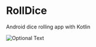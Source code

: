 # RollDice
Android dice rolling app with Kotlin

![Optional Text](C:\Users\Casper\Desktop\Screenshot_1.png)
